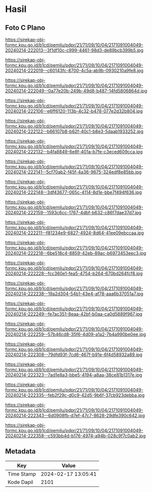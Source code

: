 # Hasil

## Foto C Plano

https://sirekap-obj-formc.kpu.go.id/b1cd/pemilu/pdpr/21/71/09/10/04/2171091004049-20240214-222013--3f1df10c-c999-4461-98d3-de89bcb399b5.jpg

https://sirekap-obj-formc.kpu.go.id/b1cd/pemilu/pdpr/21/71/09/10/04/2171091004049-20240214-222019--c60143fc-8700-4c5a-ab9b-0930210a9fe8.jpg

https://sirekap-obj-formc.kpu.go.id/b1cd/pemilu/pdpr/21/71/09/10/04/2171091004049-20240214-222049--0a77e20b-249b-49d8-b487-14fd5806864d.jpg

https://sirekap-obj-formc.kpu.go.id/b1cd/pemilu/pdpr/21/71/09/10/04/2171091004049-20240214-222106--e6ff6120-113b-4c32-b478-077e2d32b804.jpg

https://sirekap-obj-formc.kpu.go.id/b1cd/pemilu/pdpr/21/71/09/10/04/2171091004049-20240214-222122--b66107b8-b62f-40c1-b8e3-5daab1933252.jpg

https://sirekap-obj-formc.kpu.go.id/b1cd/pemilu/pdpr/21/71/09/10/04/2171091004049-20240214-222132--b4fa8849-6e8f-401a-b7fe-c3eced609cca.jpg

https://sirekap-obj-formc.kpu.go.id/b1cd/pemilu/pdpr/21/71/09/10/04/2171091004049-20240214-222141--5cf70ab2-f45f-4a36-9675-324edf8e85bb.jpg

https://sirekap-obj-formc.kpu.go.id/b1cd/pemilu/pdpr/21/71/09/10/04/2171091004049-20240214-222148--3df43677-065c-4114-8d1e-bbe7f494f636.jpg

https://sirekap-obj-formc.kpu.go.id/b1cd/pemilu/pdpr/21/71/09/10/04/2171091004049-20240214-222159--1593c6cc-1767-4dbf-b632-c86f7dae37d7.jpg

https://sirekap-obj-formc.kpu.go.id/b1cd/pemilu/pdpr/21/71/09/10/04/2171091004049-20240214-222211--f81234e9-6827-4924-8d64-41ee09ebccaa.jpg

https://sirekap-obj-formc.kpu.go.id/b1cd/pemilu/pdpr/21/71/09/10/04/2171091004049-20240214-222218--6be518c4-8859-42eb-89ac-b6973453eec3.jpg

https://sirekap-obj-formc.kpu.go.id/b1cd/pemilu/pdpr/21/71/09/10/04/2171091004049-20240214-222228--fcc360e1-fea5-4754-b264-670bd264fcf8.jpg

https://sirekap-obj-formc.kpu.go.id/b1cd/pemilu/pdpr/21/71/09/10/04/2171091004049-20240214-222238--19a2d304-54b1-43e4-af78-aaa6b37051a7.jpg

https://sirekap-obj-formc.kpu.go.id/b1cd/pemilu/pdpr/21/71/09/10/04/2171091004049-20240214-222249--fe7ac351-8eaa-42bf-b0aa-ca0d5889f967.jpg

https://sirekap-obj-formc.kpu.go.id/b1cd/pemilu/pdpr/21/71/09/10/04/2171091004049-20240214-222259--57b46cd8-35f6-4d09-a1a2-7b4a990be0ee.jpg

https://sirekap-obj-formc.kpu.go.id/b1cd/pemilu/pdpr/21/71/09/10/04/2171091004049-20240214-222308--79dfd93f-7cd6-467f-b91e-6f4d58932a89.jpg

https://sirekap-obj-formc.kpu.go.id/b1cd/pemilu/pdpr/21/71/09/10/04/2171091004049-20240214-222323--7ad1e8a3-bbe5-4194-a8aa-38ce81b1317e.jpg

https://sirekap-obj-formc.kpu.go.id/b1cd/pemilu/pdpr/21/71/09/10/04/2171091004049-20240214-222335--feb2f29c-d0c9-42d5-9b6f-37cb923debba.jpg

https://sirekap-obj-formc.kpu.go.id/b1cd/pemilu/pdpr/21/71/09/10/04/2171091004049-20240214-222343--6d0908fb-d7ef-47c7-8628-29dfe390c642.jpg

https://sirekap-obj-formc.kpu.go.id/b1cd/pemilu/pdpr/21/71/09/10/04/2171091004049-20240214-222358--c593bb4d-b176-4974-a94b-028c9f7c0ab2.jpg


## Metadata

| Key        | Value               |
| ---------- | ------------------- |
| Time Stamp | 2024-02-17 13:05:41 |
| Kode Dapil | 2101                |



